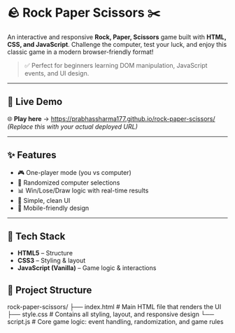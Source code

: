 # 🪨 Rock Paper Scissors ✂️

An interactive and responsive **Rock, Paper, Scissors** game built with **HTML, CSS, and JavaScript**. Challenge the computer, test your luck, and enjoy this classic game in a modern browser-friendly format!

> ✅ Perfect for beginners learning DOM manipulation, JavaScript events, and UI design.

---

## 🔗 Live Demo

🌐 **Play here** → https://prabhassharma177.github.io/rock-paper-scissors/  
*(Replace this with your actual deployed URL)*

---

## ✨ Features

- 🎮 One-player mode (you vs computer)
- 🔄 Randomized computer selections
- 📊 Win/Lose/Draw logic with real-time results
- 🎨 Simple, clean UI
- 📱 Mobile-friendly design

---

## 🧠 Tech Stack

- **HTML5** – Structure
- **CSS3** – Styling & layout
- **JavaScript (Vanilla)** – Game logic & interactions


## 📁 Project Structure

rock-paper-scissors/
├── index.html        # Main HTML file that renders the UI
├── style.css         # Contains all styling, layout, and responsive design
└── script.js         # Core game logic: event handling, randomization, and game rules
